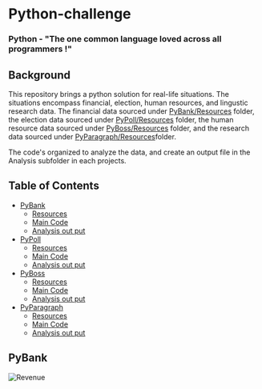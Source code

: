 # Python-challenge 
### Python - "The one common language loved across all programmers !"

## Background
This repository brings a python solution for real-life situations. The situations encompass financial, election, human resources, and lingustic research data. The financial data sourced under [PyBank/Resources](PyBank/Resources/budget_data.csv) folder, the election data sourced under [PyPoll/Resources](PyPoll/Resources/) folder, the human resource data sourced under [ PyBoss/Resources](PyBoss/Resources/employee_data.csv) folder, and the research data sourced under [PyParagraph/Resources](PyParagraph/Resources)folder. 

The code's organized to analyze the data, and create an output file in the Analysis subfolder in each projects. 

<!-- TABLE OF CONTENTS -->
## Table of Contents

* [PyBank](PyBank/)
  * [Resources](PyBank/Resources/)
  * [Main Code](PyBank/main.py)
  * [Analysis out put](PyBank/Analysis/)
* [PyPoll](PyPoll/)
  * [Resources](PyPoll/Resources)
  * [Main Code](PyPoll/main.py)
  * [Analysis out put](PyPoll/Analysis)
* [PyBoss](PyBoss/)
  * [Resources](PyBoss/Resources/)
  * [Main Code](PyBoss/main.py)
  * [Analysis out put](PyBoss/Analysis)
* [PyParagraph](PyParagraph/)
  * [Resources](PyParagraph/Resources/)
  * [Main Code](PyParagraph/main.py)
  * [Analysis out put](PyParagraph/Analysis)
  
 ## PyBank
 ![Revenue](Images/.png)
 
